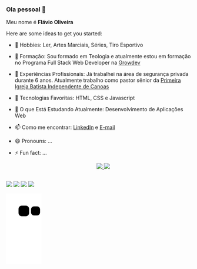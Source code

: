 ### Ola pessoal 👋
<p>Meu nome é <strong>Flávio Oliveira</strong><p>


Here are some ideas to get you started:

- 🔭 Hobbies: Ler, Artes Marciais, Séries, Tiro Esportivo
- 🌱 Formação: Sou formado em Teologia e atualmente estou em formação no Programa Full Stack Web Developer na  <a href="https://www.growdev.com.br">Growdev</a>
- 👯 Experiências Profissionais: Já trabalhei na área de segurança privada durante 6 anos. Atualmente trabalho como pastor sênior da <a href="https://www.pibicanoas.com.br">Primeira Igreja Batista Independente de Canoas</a>
- 🤔 Tecnologias Favoritas: HTML, CSS e Javascript
- 💬 O que Está Estudando Atualmente: Desenvolvimento de Aplicações Web
- 📫 Como me encontrar: <a href="https://www.linkedin.com/in/flavio-de-paula-oliveira-17258722a/">LinkedIn</a> e <a href="mailto:dev.flavio84@gmail.com"> E-mail</a>

- 😄 Pronouns: ...
- ⚡ Fun fact: ...

 
  <div align="center">
  <a href="https://github.com/flavio198">
  <img height="180em" src="https://github-readme-stats.vercel.app/api?username=flavio198&show_icons=true&theme=midnight-purple&include_all_commits=true&count_private=true"/>
  <img height="180em" src="https://github-readme-stats.vercel.app/api/top-langs/?username=flavio198&layout=compact&langs_count=7&theme=midnight-purple"/>
</div>
    
##
  
<div> 
  <a href="https://www.youtube.com/channel/UCqXKEZcic86MWt0-Kx4SViA" target="_blank"><img src="https://img.shields.io/badge/YouTube-FF0000?style=for-the-badge&logo=youtube&logoColor=white" target="_blank"></a>
  <a href="https://www.instagram.com/dev.flavio84/" target="_blank"><img src="https://img.shields.io/badge/-Instagram-%23E4405F?style=for-the-badge&logo=instagram&logoColor=white" target="_blank"></a>
  <a href = "mailto:dev.flavio84@gmail.com"><img src="https://img.shields.io/badge/-outlook-%23333?style=for-the-badge&logo=microsoft&logoColor=white" target="_blank"></a>
  <a href="https://www.linkedin.com/in/flavio-de-paula-oliveira-17258722a/" target="_blank"><img src="https://img.shields.io/badge/-LinkedIn-%230077B5?style=for-the-badge&logo=linkedin&logoColor=white" target="_blank"></a>
  
  ![Snake animation](https://github.com/flavio198/flavio198/blob/output/github-contribution-grid-snake.svg)
</div>
